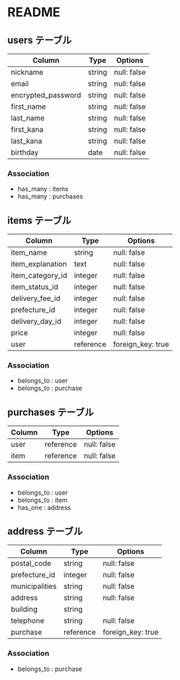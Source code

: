 # README

## users テーブル

| Column             | Type   | Options     |
| ------------------ | ------ | ----------- |
| nickname           | string | null: false |
| email              | string | null: false |
| encrypted_password | string | null: false |
| first_name         | string | null: false |
| last_name          | string | null: false |
| first_kana         | string | null: false |
| last_kana          | string | null: false |
| birthday           | date   | null: false |

### Association

- has_many : items
- has_many : purchases


## items テーブル

| Column            | Type      | Options           |
| ----------------  | --------- | ----------------- |
| item_name         | string    | null: false       |
| item_explanation  | text      | null: false       |
| item_category_id  | integer   | null: false       |
| item_status_id    | integer   | null: false       |
| delivery_fee_id   | integer   | null: false       |
| prefecture_id     | integer   | null: false       |
| delivery_day_id   | integer   | null: false       |
| price             | integer   | null: false       |
| user              | reference | foreign_key: true |

### Association

- belongs_to : user
- belongs_to : purchase


## purchases テーブル

| Column     | Type      | Options     |
| ---------- | --------- | ----------- |
| user       | reference | null: false |
| item       | reference | null: false |

### Association

- belongs_to : user
- belongs_to : item
- has_one : address


## address テーブル

| Column         | Type      | Options           |
| -------------- | --------- | ----------------- |
| postal_code    | string    | null: false       |
| prefecture_id  | integer   | null: false       |
| municipalities | string    | null: false       |
| address        | string    | null: false       |
| building       | string    |                   |
| telephone      | string    | null: false       |
| purchase       | reference | foreign_key: true |

### Association

- belongs_to : purchase